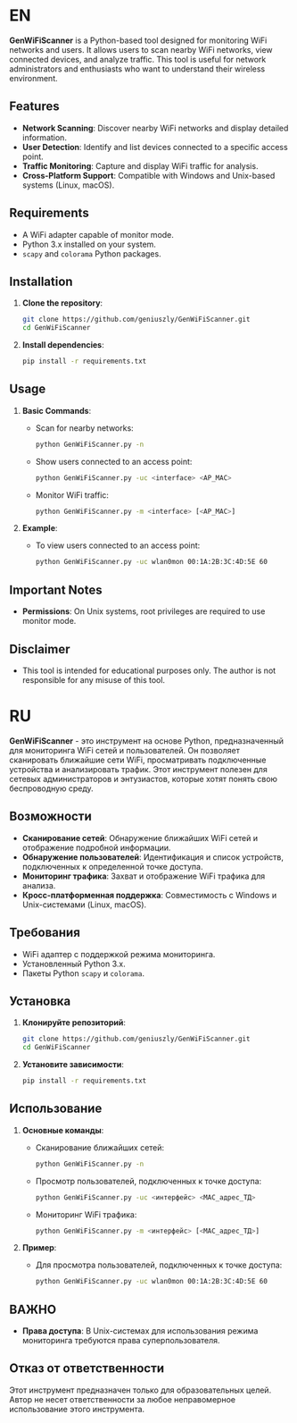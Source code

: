 # EN
**GenWiFiScanner** is a Python-based tool designed for monitoring WiFi networks and users. It allows users to scan nearby WiFi networks, view connected devices, and analyze traffic. This tool is useful for network administrators and enthusiasts who want to understand their wireless environment.

## Features
- **Network Scanning**: Discover nearby WiFi networks and display detailed information.
- **User Detection**: Identify and list devices connected to a specific access point.
- **Traffic Monitoring**: Capture and display WiFi traffic for analysis.
- **Cross-Platform Support**: Compatible with Windows and Unix-based systems (Linux, macOS).

## Requirements
- A WiFi adapter capable of monitor mode.
- Python 3.x installed on your system.
- `scapy` and `colorama` Python packages.

## Installation
1. **Clone the repository**:
    ```bash
    git clone https://github.com/geniuszly/GenWiFiScanner.git
    cd GenWiFiScanner
    ```

2. **Install dependencies**:
    ```bash
    pip install -r requirements.txt
    ```

## Usage
1. **Basic Commands**:
    - Scan for nearby networks:
      ```bash
      python GenWiFiScanner.py -n
      ```
    - Show users connected to an access point:
      ```bash
      python GenWiFiScanner.py -uc <interface> <AP_MAC>
      ```
    - Monitor WiFi traffic:
      ```bash
      python GenWiFiScanner.py -m <interface> [<AP_MAC>]
      ```

2. **Example**:
    - To view users connected to an access point:
      ```bash
      python GenWiFiScanner.py -uc wlan0mon 00:1A:2B:3C:4D:5E 60
      ```

## Important Notes
- **Permissions**: On Unix systems, root privileges are required to use monitor mode.

## Disclaimer 
- This tool is intended for educational purposes only. The author is not responsible for any misuse of this tool.


# RU
**GenWiFiScanner** - это инструмент на основе Python, предназначенный для мониторинга WiFi сетей и пользователей. Он позволяет сканировать ближайшие сети WiFi, просматривать подключенные устройства и анализировать трафик. Этот инструмент полезен для сетевых администраторов и энтузиастов, которые хотят понять свою беспроводную среду.

## Возможности
- **Сканирование сетей**: Обнаружение ближайших WiFi сетей и отображение подробной информации.
- **Обнаружение пользователей**: Идентификация и список устройств, подключенных к определенной точке доступа.
- **Мониторинг трафика**: Захват и отображение WiFi трафика для анализа.
- **Кросс-платформенная поддержка**: Совместимость с Windows и Unix-системами (Linux, macOS).

## Требования
- WiFi адаптер с поддержкой режима мониторинга.
- Установленный Python 3.x.
- Пакеты Python `scapy` и `colorama`.

## Установка
1. **Клонируйте репозиторий**:
    ```bash
    git clone https://github.com/geniuszly/GenWiFiScanner.git
    cd GenWiFiScanner
    ```

2. **Установите зависимости**:
    ```bash
    pip install -r requirements.txt
    ```

## Использование
1. **Основные команды**:
    - Сканирование ближайших сетей:
      ```bash
      python GenWiFiScanner.py -n
      ```
    - Просмотр пользователей, подключенных к точке доступа:
      ```bash
      python GenWiFiScanner.py -uc <интерфейс> <MAC_адрес_ТД>
      ```
    - Мониторинг WiFi трафика:
      ```bash
      python GenWiFiScanner.py -m <интерфейс> [<MAC_адрес_ТД>]
      ```

2. **Пример**:
    - Для просмотра пользователей, подключенных к точке доступа:
      ```bash
      python GenWiFiScanner.py -uc wlan0mon 00:1A:2B:3C:4D:5E 60
      ```

## ВАЖНО
- **Права доступа**: В Unix-системах для использования режима мониторинга требуются права суперпользователя.

## Отказ от ответственности 
Этот инструмент предназначен только для образовательных целей. Автор не несет ответственности за любое неправомерное использование этого инструмента.
